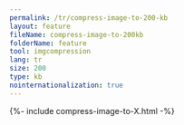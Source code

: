 ```yaml
---
permalink: /tr/compress-image-to-200-kb
layout: feature
fileName: compress-image-to-200kb
folderName: feature
tool: imgcompression
lang: tr
size: 200
type: kb
nointernationalization: true
---
```

{%- include compress-image-to-X.html -%}
      